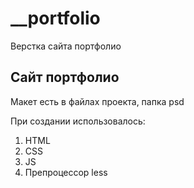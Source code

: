 # __portfolio
Верстка сайта портфолио

## Сайт портфолио 
Макет есть в файлах проекта, папка psd

При создании использовалось:
1. HTML
2. CSS
3. JS
4. Препроцессор less

